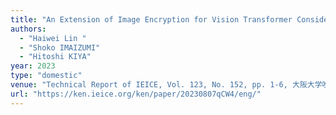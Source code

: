 ```yaml
---
title: "An Extension of Image Encryption for Vision Transformer Considering Privacy Protection "
authors:
  - "Haiwei Lin "
  - "Shoko IMAIZUMI"
  - "Hitoshi KIYA"
year: 2023
type: "domestic"
venue: "Technical Report of IEICE, Vol. 123, No. 152, pp. 1-6, 大阪大学吹田キャンパス コンベンションセンター , 2023-07-31."
url: "https://ken.ieice.org/ken/paper/20230807qCW4/eng/"
---
```

